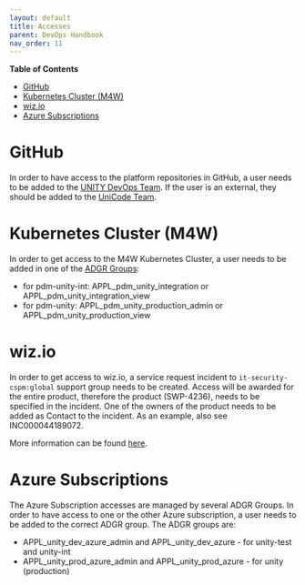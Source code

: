 ```yaml
---
layout: default
title: Accesses
parent: DevOps Handbook
nav_order: 11
---
```


**Table of Contents**

<!-- START doctoc generated TOC please keep comment here to allow auto update -->
<!-- DON'T EDIT THIS SECTION, INSTEAD RE-RUN doctoc TO UPDATE -->

- [GitHub](#github)
- [Kubernetes Cluster (M4W)](#kubernetes-cluster-m4w)
- [wiz.io](#wizio)
- [Azure Subscriptions](#azure-subscriptions)

<!-- END doctoc generated TOC please keep comment here to allow auto update -->

# GitHub

In order to have access to the platform repositories in GitHub, a user needs to be added to the
[UNITY DevOps Team](https://atc-github.azure.cloud.bmw/orgs/UNITY/teams/unity-devops). If the user is an external, they
should be added to the [UniCode Team](https://atc-github.azure.cloud.bmw/orgs/UNITY/teams/unicode).

# Kubernetes Cluster (M4W)

In order to get access to the M4W Kubernetes Cluster, a user needs to be added in one of the
[ADGR Groups](https://adgr-prod.bmwgroup.net/adgr/groups.jsf):
- for pdm-unity-int: APPL_pdm_unity_integration or APPL_pdm_unity_integration_view
- for pdm-unity: APPL_pdm_unity_production_admin or APPL_pdm_unity_production_view

# wiz.io

In order to get access to wiz.io, a service request incident to `it-security-cspm:global` support group needs to be
created. Access will be awarded for the entire product, therefore the product (SWP-4236), needs to be specified in the incident.
One of the owners of the product needs to be added as Contact to the incident. As an example, also see INC000044189072.

More information can be found [here](https://atc.bmwgroup.net/confluence/x/BqMMvw).

# Azure Subscriptions

The Azure Subscription accesses are managed by several ADGR Groups. In order to have access to one or the other Azure
subscription, a user needs to be added to the correct ADGR group. The ADGR groups are:
- APPL_unity_dev_azure_admin and APPL_unity_dev_azure - for unity-test and unity-int
- APPL_unity_prod_azure_admin and APPL_unity_prod_azure - for unity (production)


